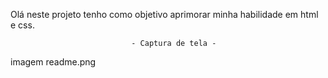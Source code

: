 
Olá neste projeto tenho como objetivo aprimorar minha habilidade em html e css. 

                               - Captura de tela -

imagem readme.png